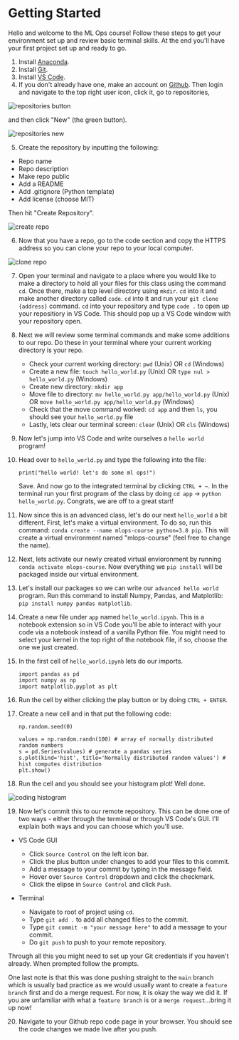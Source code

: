# Getting Started
Hello and welcome to the ML Ops course! Follow these steps to get your environment set up and review basic terminal skills. At the end you'll have your first project set up and ready to go.

1. Install [Anaconda](https://www.anaconda.com/products/individual).
2. Install [Git](https://git-scm.com/downloads).
3. Install [VS Code](https://code.visualstudio.com/download).
4. If you don't already have one, make an account on [Github](https://github.com/). Then login and navigate to the top right user icon, click it, go to repositories, 
   
![repositories button](./images/github_repositories_button.JPG)

and then click "New" (the green button).

![repositories new](./images/github_new_repository_button.JPG)

5. Create the repository by inputting the following:
* Repo name
* Repo description
* Make repo public
* Add a README
* Add .gitignore (Python template)
* Add license (choose MIT)

Then hit "Create Repository".

![create repo](./images/github_create_repo.JPG)

6. Now that you have a repo, go to the code section and copy the HTTPS address so you can clone your repo to your local computer.

![clone repo](./images/github_clone.JPG)

7. Open your terminal and navigate to a place where you would like to make a directory to hold all your files for this class using the command `cd`. Once there, make a top level directory using `mkdir`. `cd` into it and make another directory called `code`. `cd` into it and run your `git clone {address}` command. `cd` into your repository and type `code .` to open up your repositiory in VS Code. This should pop up a VS Code window with your repository open.
   
8. Next we will review some terminal commands and make some additions to our repo. Do these in your terminal where your current working directory is your repo.
   * Check your current working directory: `pwd` (Unix) OR `cd` (Windows)
   * Create a new file: `touch hello_world.py` (Unix) OR `type nul > hello_world.py` (Windows)
   * Create new directory: `mkdir app`
   * Move file to directory: `mv hello_world.py app/hello_world.py` (Unix) OR `move hello_world.py app/hello_world.py` (Windows)
   * Check that the move command worked: `cd app` and then `ls`, you should see your `hello_world.py` file
   * Lastly, lets clear our terminal screen: `clear` (Unix) OR `cls` (Windows)

9. Now let's jump into VS Code and write ourselves a `hello world` program! 
10. Head over to `hello_world.py` and type the following into the file:
    ```
    print("hello world! let's do some ml ops!")
    ```

    Save. And now go to the integrated terminal by clicking `CTRL + ~`. In the terminal run your first program of the class by doing `cd app` -> `python hello_world.py`. Congrats, we are off to a great start!

11. Now since this is an advanced class, let's do our next `hello_world` a bit different. First, let's make a virtual environment. To do so, run this command: `conda create --name mlops-course python=3.8 pip`. This will create a virtual environment named "mlops-course" (feel free to change the name).
12. Next, lets activate our newly created virtual envioronment by running `conda activate mlops-course`. Now everything we `pip install` will be packaged inside our virtual environment.
13. Let's install our packages so we can write our `advanced hello world` program. Run this command to install Numpy, Pandas, and Matplotlib: `pip install numpy pandas matplotlib`.
14. Create a new file under `app` named `hello_world.ipynb`. This is a notebook extension so in VS Code you'll be able to interact with your code via a notebook instead of a vanilla Python file. You might need to select your kernel in the top right of the notebook file, if so, choose the one we just created.
15. In the first cell of `hello_world.ipynb` lets do our imports. 

    ```
    import pandas as pd
    import numpy as np
    import matplotlib.pyplot as plt
    ```
16. Run the cell by either clicking the play button or by doing `CTRL + ENTER`. 
17. Create a new cell and in that put the following code:
    ```
    np.random.seed(0)

    values = np.random.randn(100) # array of normally distributed random numbers
    s = pd.Series(values) # generate a pandas series
    s.plot(kind='hist', title='Normally distributed random values') # hist computes distribution
    plt.show()   
    ```
18. Run the cell and you should see your histogram plot! Well done. 

![coding histogram](./images/coding_histogram.JPG)

19. Now let's commit this to our remote repository. This can be done one of two ways - either through the terminal or through VS Code's GUI. I'll explain both ways and you can choose which you'll use.

* VS Code GUI
  * Click `Source Control` on the left icon bar.
  * Click the plus button under changes to add your files to this commit.
  * Add a message to your commit by typing in the message field. 
  * Hover over `Source Control` dropdown and click the checkmark.
  * Click the elipse in `Source Control` and click `Push`.

* Terminal
  * Navigate to root of project using `cd`.
  * Type `git add .` to add all changed files to the commit.
  * Type `git commit -m "your message here"` to add a message to your commit.
  * Do `git push` to push to your remote repository.

Through all this you might need to set up your Git credentials if you haven't already. When prompted follow the prompts. 

One last note is that this was done pushing straight to the `main` branch which is usually bad practice as we would usually want to create a `feature branch` first and do a merge request. For now, it is okay the way we did it. If you are unfamiliar with what a `feature branch` is or a `merge request`...bring it up now!

20. Navigate to your Github repo code page in your browser. You should see the code changes we made live after you push. 